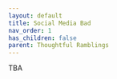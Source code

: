 ```yaml
---
layout: default
title: Social Media Bad
nav_order: 1
has_children: false
parent: Thoughtful Ramblings
---
```


TBA